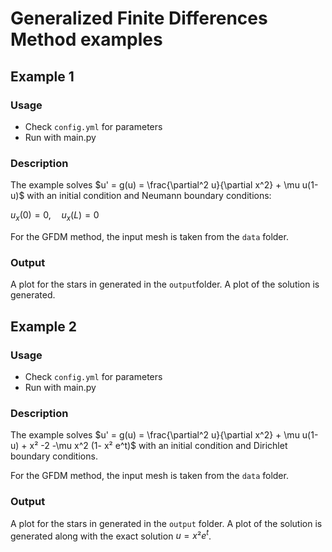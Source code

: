 # Generalized Finite Differences Method examples

## Example 1

### Usage
- Check `config.yml` for parameters
- Run with main.py

### Description
The example solves $u' = g(u) = \frac{\partial^2 u}{\partial x^2} + \mu u(1-u)$ with an initial condition and Neumann boundary conditions:

$u_x(0) = 0, \quad u_x(L) = 0$

For the GFDM method, the input mesh is taken from the `data` folder.

### Output
A plot for the stars in generated in the `output`folder. 
A plot of the solution is generated.


## Example 2

### Usage
- Check `config.yml` for parameters
- Run with main.py

### Description
The example solves $u' = g(u) = \frac{\partial^2 u}{\partial x^2} + \mu u(1-u) + x² -2 -\mu x^2 (1- x² e^t)$ with an initial condition and Dirichlet boundary conditions.

For the GFDM method, the input mesh is taken from the `data` folder.

### Output
A plot for the stars in generated in the `output` folder. 
A plot of the solution is generated along with the exact solution $u = x² e^t$.



